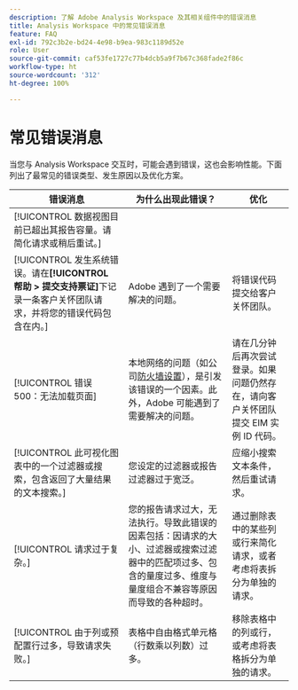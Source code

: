 ```yaml
---
description: 了解 Adobe Analysis Workspace 及其相关组件中的错误消息
title: Analysis Workspace 中的常见错误消息
feature: FAQ
exl-id: 792c3b2e-bd24-4e98-b9ea-983c1189d52e
role: User
source-git-commit: caf53fe1727c77b4dcb5a9f7b67c368fade2f86c
workflow-type: ht
source-wordcount: '312'
ht-degree: 100%

---
```


# 常见错误消息

当您与 Analysis Workspace 交互时，可能会遇到错误，这也会影响性能。下面列出了最常见的错误类型、发生原因以及优化方案。

| 错误消息 | 为什么出现此错误？ | 优化 |
| --- | --- | --- |
| [!UICONTROL 数据视图目前已超出其报告容量。请简化请求或稍后重试。] |   |   |
| [!UICONTROL 发生系统错误。请在&#x200B;**[!UICONTROL 帮助 > 提交支持票证]**&#x200B;下记录一条客户关怀团队请求，并将您的错误代码包含在内。] | Adobe 遇到了一个需要解决的问题。 | 将错误代码提交给客户关怀团队。 |
| [!UICONTROL 错误 500：无法加载页面] | 本地网络的问题（如公司[防火墙设置](https://experienceleague.adobe.com/docs/analytics/technotes/ip-addresses.html?lang=zh-hans)），是引发该错误的一个因素。此外，Adobe 可能遇到了需要解决的问题。 | 请在几分钟后再次尝试登录。如果问题仍然存在，请向客户关怀团队提交 EIM 实例 ID 代码。 |
| [!UICONTROL 此可视化图表中的一个过滤器或搜索，包含返回了大量结果的文本搜索。] | 您设定的过滤器或报告过滤器过于宽泛。 | 应缩小搜索文本条件，然后重试请求。 |
| [!UICONTROL 请求过于复杂。] | 您的报告请求过大，无法执行。导致此错误的因素包括：因请求的大小、过滤器或搜索过滤器中的匹配项过多、包含的量度过多、维度与量度组合不兼容等原因而导致的各种超时。 | 通过删除表中的某些列或行来简化请求，或者考虑将表拆分为单独的请求。 |
| [!UICONTROL 由于列或预配置行过多，导致请求失败。] | 表格中自由格式单元格（行数乘以列数）过多。 | 移除表格中的列或行，或考虑将表格拆分为单独的请求。 |
